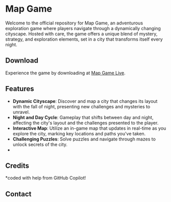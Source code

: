 # Map Game

Welcome to the official repository for Map Game, an adventurous exploration game where players navigate through a dynamically changing cityscape. Hosted with care, the game offers a unique blend of mystery, strategy, and exploration elements, set in a city that transforms itself every night.

## Download

Experience the game by downloading at [Map Game Live](https://mbermanucsc.github.io/MapGameDeploy/).

## Features

- **Dynamic Cityscape**: Discover and map a city that changes its layout with the fall of night, presenting new challenges and mysteries to unravel.
- **Night and Day Cycle**: Gameplay that shifts between day and night, affecting the city's layout and the challenges presented to the player.
- **Interactive Map**: Utilize an in-game map that updates in real-time as you explore the city, marking key locations and paths you've taken.
- **Challenging Puzzles**: Solve puzzles and navigate through mazes to unlock secrets of the city.
- 


## Credits
*coded with help from GitHub Copilot!



## Contact



